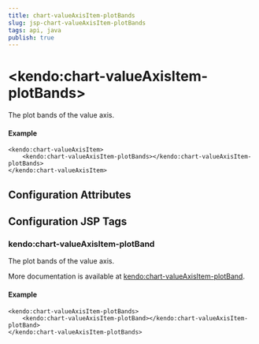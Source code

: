 ```yaml
---
title: chart-valueAxisItem-plotBands
slug: jsp-chart-valueAxisItem-plotBands
tags: api, java
publish: true
---
```


# \<kendo:chart-valueAxisItem-plotBands\>

The plot bands of the value axis.

#### Example
    <kendo:chart-valueAxisItem>
        <kendo:chart-valueAxisItem-plotBands></kendo:chart-valueAxisItem-plotBands>
    </kendo:chart-valueAxisItem>

## Configuration Attributes


##  Configuration JSP Tags

### kendo:chart-valueAxisItem-plotBand

The plot bands of the value axis.

More documentation is available at [kendo:chart-valueAxisItem-plotBand](chart/valueaxisitem-plotband).

#### Example

    <kendo:chart-valueAxisItem-plotBands>
        <kendo:chart-valueAxisItem-plotBand></kendo:chart-valueAxisItem-plotBand>
    </kendo:chart-valueAxisItem-plotBands>

 
